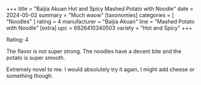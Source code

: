 +++
title = "Baijia Akuan Hot and Spicy Mashed Potato with Noodle"
date = 2024-05-02
summary = "Much waow"
[taxonomies]
categories = [ "Noodles" ]
rating = 4
manufacturer = "Baijia Akuan"
line = "Mashed Potato with Noodle"
[extra]
upc = 6926410340503
variety = "Hot and Spicy"
+++

Rating: 4

The flavor is not super strong.
The noodles have a decent bite and the potato is super smooth.

Extremely novel to me.
I would absolutely try it again, I might add cheese or something though.
